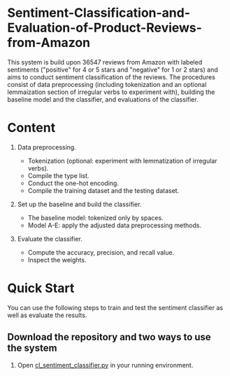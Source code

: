 # Sentiment-Classification-and-Evaluation-of-Product-Reviews-from-Amazon
This system is build upon 36547 reviews from Amazon with labeled sentiments ("positive" for 4 or 5 stars and "negative" for 1 or 2 stars) and aims to conduct sentiment classification of the reviews. The procedures consist of data preprocessing (including tokenization and an optional lemmaization section of irregular verbs to experiment with), building the baseline model and the classifier, and evaluations of the classifier.

# Content
1.   Data preprocessing.
      *   Tokenization (optional: experiment with lemmatization of irregular verbs).
      *   Compile the type list.
      *   Conduct the one-hot encoding.
      *   Compile the training dataset and the testing dataset.

2.   Set up the baseline and build the classifier.
      *   The baseline model: tokenized only by spaces.
      *   Model A-E: apply the adjusted data preprocessing methods.

3.   Evaluate the classifier.
      *   Compute the accuracy, precision, and recall value.
      *   Inspect the weights.

# Quick Start

You can use the following steps to train and test the sentiment classifier as well as evaluate the results.

## Download the repository and two ways to use the system

1.   Open [cl_sentiment_classifier.py](cl_sentiment_classifier.py) in your running environment.
